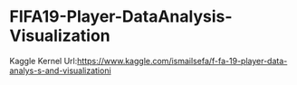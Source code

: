 # FIFA19-Player-DataAnalysis-Visualization
 
 Kaggle Kernel Url:https://www.kaggle.com/ismailsefa/f-fa-19-player-data-analys-s-and-visualizationi
